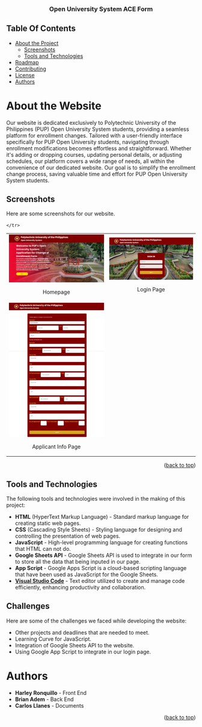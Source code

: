 
<p align="center">
  <h3 align="center">Open University System ACE Form</h3>
</p>


## Table Of Contents

* [About the Project](#about-the-project)
  * [Screenshots](#screenshots)
  * [Tools and Technologies](#tools-and-technologies)
* [Roadmap](#roadmap)
* [Contributing](#contributing)
* [License](#license)
* [Authors](#authors)



# About the Website
Our website is dedicated exclusively to Polytechnic University of the Philippines (PUP) Open University System students, providing a seamless platform for enrollment changes. Tailored with a user-friendly interface specifically for PUP Open University students, navigating through enrollment modifications becomes effortless and straightforward. Whether it's adding or dropping courses, updating personal details, or adjusting schedules, our platform covers a wide range of needs, all within the convenience of our dedicated website. Our goal is to simplify the enrollment change process, saving valuable time and effort for PUP Open University System students.
## Screenshots

Here are some screenshots for our website.

<table>
   <tr>
        <td>
            <img src="index.jpeg" alt="Homepage" />
            <br />
            <p align="center">Homepage</p></td>
        <td>
            <img src="login.jpeg" alt="Login Page" />
            <br />
            <p align="center">Login Page</p></td>
    </tr>
    <tr>
        <td>
            <img src="form.jpeg" alt="Form Page" />
            <br />
            <p align="center">Applicant Info Page</p></td>
        
    </tr>    
</table> 

<p align="right">(<a href="#top">back to top</a>)</p>

## Tools and Technologies
The following tools and technologies were involved in the making of this project:

* **HTML** (HyperText Markup Language) - Standard markup language for creating static web pages.
* **CSS** (Cascading Style Sheets) - Styling language for designing and controlling the presentation of web pages.
* **JavaScript** - High-level programming language for creating functions that HTML can not do.
* **Google Sheets API** - Google Sheets API is used to integrate in our form to store all the data that being inputed in our page.
* **App Script** - Google Apps Script is a cloud-based scripting language that have been used as JavaScript for the Google Sheets.
* **[Visual Studio Code](https://code.visualstudio.com/)** - Text editor utilized to create and manage code efficiently, enhancing productivity and collaboration.

## Challenges
Here are some of the challenges we faced while developing the website:

* Other projects and deadlines that are needed to meet.
* Learning Curve for JavaScript.
* Integration of Google Sheets API to the website.
* Using Google App Script to integrate in our login page.



# Authors

* **Harley Ronquillo** - Front End
* **Brian Adem** - Back End
* **Carlos Llanes** - Documents

<p align="right">(<a href="#top">back to top</a>)</p>
